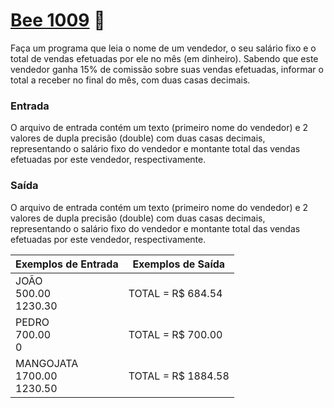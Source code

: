 # <a href="https://www.beecrowd.com.br/judge/pt/problems/view/1009"> Bee 1009</a> 🐝

Faça um programa que leia o nome de um vendedor, o seu salário fixo e o total de vendas efetuadas por ele no mês (em dinheiro). Sabendo que este vendedor ganha 15% de comissão sobre suas vendas efetuadas, informar o total a receber no final do mês, com duas casas decimais.






### Entrada
O arquivo de entrada contém um texto (primeiro nome do vendedor) e 2 valores de dupla precisão (double) com duas casas decimais, representando o salário fixo do vendedor e montante total das vendas efetuadas por este vendedor, respectivamente.

### Saída
O arquivo de entrada contém um texto (primeiro nome do vendedor) e 2 valores de dupla precisão (double) com duas casas decimais, representando o salário fixo do vendedor e montante total das vendas efetuadas por este vendedor, respectivamente.

| Exemplos de Entrada | Exemplos de Saída|
|---| ---|
| JOÃO<br>500.00 <br>1230.30 | TOTAL = R$ 684.54 |
| PEDRO<br>700.00 <br> 0| TOTAL = R$ 700.00|
| MANGOJATA <br>1700.00 <br> 1230.50| TOTAL = R$ 1884.58| 